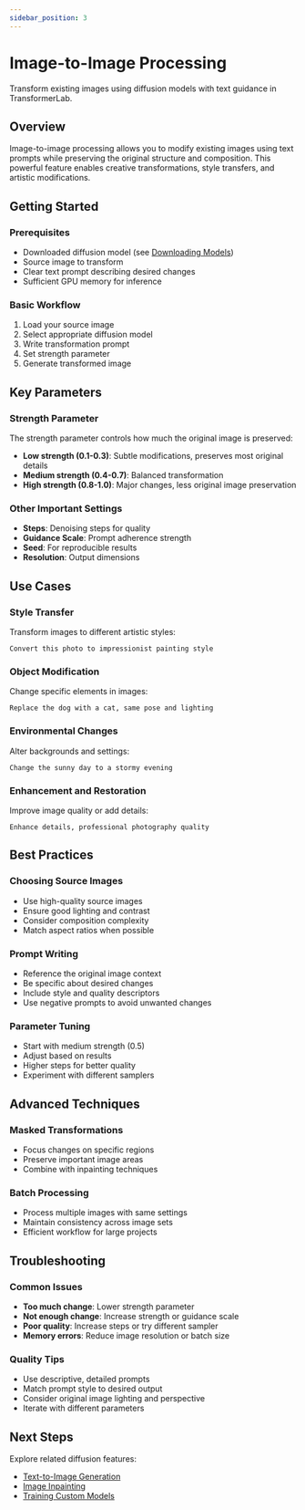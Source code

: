 ```yaml
---
sidebar_position: 3
---
```


# Image-to-Image Processing

Transform existing images using diffusion models with text guidance in TransformerLab.

## Overview

Image-to-image processing allows you to modify existing images using text prompts while preserving the original structure and composition. This powerful feature enables creative transformations, style transfers, and artistic modifications.

## Getting Started

### Prerequisites

- Downloaded diffusion model (see [Downloading Models](./downloading-models.md))
- Source image to transform
- Clear text prompt describing desired changes
- Sufficient GPU memory for inference

### Basic Workflow

1. Load your source image
2. Select appropriate diffusion model
3. Write transformation prompt
4. Set strength parameter
5. Generate transformed image

## Key Parameters

### Strength Parameter

The strength parameter controls how much the original image is preserved:

- **Low strength (0.1-0.3)**: Subtle modifications, preserves most original details
- **Medium strength (0.4-0.7)**: Balanced transformation
- **High strength (0.8-1.0)**: Major changes, less original image preservation

### Other Important Settings

- **Steps**: Denoising steps for quality
- **Guidance Scale**: Prompt adherence strength
- **Seed**: For reproducible results
- **Resolution**: Output dimensions

## Use Cases

### Style Transfer

Transform images to different artistic styles:
```
Convert this photo to impressionist painting style
```

### Object Modification

Change specific elements in images:
```
Replace the dog with a cat, same pose and lighting
```

### Environmental Changes

Alter backgrounds and settings:
```
Change the sunny day to a stormy evening
```

### Enhancement and Restoration

Improve image quality or add details:
```
Enhance details, professional photography quality
```

## Best Practices

### Choosing Source Images

- Use high-quality source images
- Ensure good lighting and contrast
- Consider composition complexity
- Match aspect ratios when possible

### Prompt Writing

- Reference the original image context
- Be specific about desired changes
- Include style and quality descriptors
- Use negative prompts to avoid unwanted changes

### Parameter Tuning

- Start with medium strength (0.5)
- Adjust based on results
- Higher steps for better quality
- Experiment with different samplers

## Advanced Techniques

### Masked Transformations

- Focus changes on specific regions
- Preserve important image areas
- Combine with inpainting techniques

### Batch Processing

- Process multiple images with same settings
- Maintain consistency across image sets
- Efficient workflow for large projects

## Troubleshooting

### Common Issues

- **Too much change**: Lower strength parameter
- **Not enough change**: Increase strength or guidance scale
- **Poor quality**: Increase steps or try different sampler
- **Memory errors**: Reduce image resolution or batch size

### Quality Tips

- Use descriptive, detailed prompts
- Match prompt style to desired output
- Consider original image lighting and perspective
- Iterate with different parameters

## Next Steps

Explore related diffusion features:
- [Text-to-Image Generation](./text-to-image.md)
- [Image Inpainting](./inpainting.md)
- [Training Custom Models](../train/diffusion-trainer.md)
